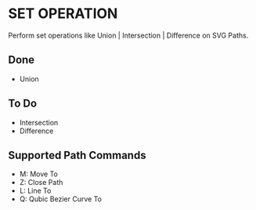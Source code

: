 # SET OPERATION

Perform set operations like Union | Intersection | Difference on SVG Paths.

## Done

* Union

## To Do

* Intersection
* Difference

## Supported Path Commands

* M: Move To
* Z: Close Path
* L: Line To
* Q: Qubic Bezier Curve To